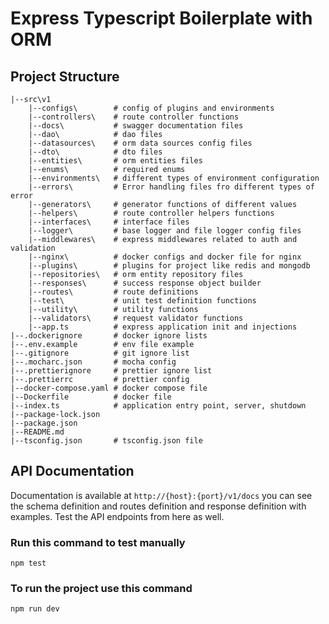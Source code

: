 # Express Typescript Boilerplate with ORM

## Project Structure

```
|--src\v1
    |--configs\        # config of plugins and environments
    |--controllers\    # route controller functions
    |--docs\           # swagger documentation files
    |--dao\            # dao files
    |--datasources\    # orm data sources config files
    |--dto\            # dto files
    |--entities\       # orm entities files
    |--enums\          # required enums
    |--environments\   # different types of environment configuration
    |--errors\         # Error handling files fro different types of error
    |--generators\     # generator functions of different values
    |--helpers\        # route controller helpers functions
    |--interfaces\     # interface files
    |--logger\         # base logger and file logger config files
    |--middlewares\    # express middlewares related to auth and validation
    |--nginx\          # docker configs and docker file for nginx
    |--plugins\        # plugins for project like redis and mongodb
    |--repositories\   # orm entity repository files
    |--responses\      # success response object builder
    |--routes\         # route definitions
    |--test\           # unit test definition functions
    |--utility\        # utility functions
    |--validators\     # request validator functions
    |--app.ts          # express application init and injections
|--.dockerignore       # docker ignore lists
|--.env.example        # env file example
|--.gitignore          # git ignore list
|--.mocharc.json       # mocha config
|--.prettierignore     # prettier ignore list
|--.prettierrc         # prettier config
|--docker-compose.yaml # docker compose file
|--Dockerfile          # docker file
|--index.ts            # application entry point, server, shutdown
|--package-lock.json
|--package.json
|--README.md
|--tsconfig.json       # tsconfig.json file
```

## API Documentation

Documentation is available at `http://{host}:{port}/v1/docs` you can see the schema definition and routes definition and response definition with examples. Test the API endpoints from here as well.

### Run this command to test manually

```
npm test
```

### To run the project use this command
```
npm run dev
```
